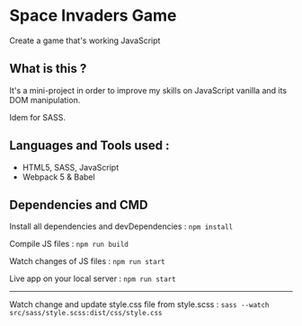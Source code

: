 # Space Invaders Game
Create a game that's working JavaScript

## What is this ?
It's a mini-project in order to improve my skills on JavaScript vanilla and its DOM manipulation.

Idem for SASS.

## Languages and Tools used :
* HTML5, SASS, JavaScript
* Webpack 5 & Babel

## Dependencies and CMD

Install all dependencies and devDependencies : `npm install`

Compile JS files : `npm run build`

Watch changes of JS files : `npm run start`

Live app on your local server : `npm run start`

---
Watch change and update style.css file from style.scss : `sass --watch src/sass/style.scss:dist/css/style.css`
